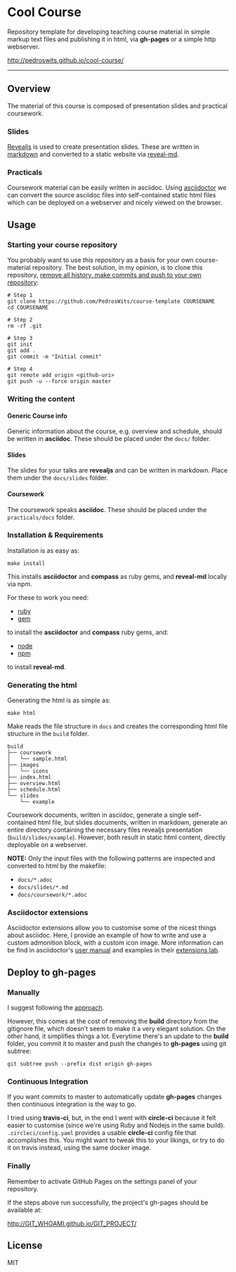 # Cool Course

Repository template for developing teaching course material in simple markup text files and publishing it in html, via **gh-pages** or a simple http webserver.

http://pedroswits.github.io/cool-course/

---

## Overview

The material of this course is composed of presentation slides and practical coursework.

### Slides

[Revealjs](https://github.com/hakimel/reveal.js/) is used to create presentation slides. These are written in [markdown](https://github.com/adam-p/markdown-here/wiki/Markdown-Cheatsheet) and converted to a static website via [reveal-md](https://github.com/webpro/reveal-md).

### Practicals

Coursework material can be easily written in asciidoc. Using [asciidoctor](https://asciidoctor.org/docs/user-manual/) we can convert the source asciidoc files into self-contained static html files which can be deployed on a webserver and nicely viewed on the browser.

## Usage

### Starting your course repository

You probably want to use this repository as a basis for your own course-material repository. The best solution, in my opinion, is to clone this repository, [remove all history, make commits and push to your own repository](https://stackoverflow.com/a/9683337):

```shell
# Step 1
git clone https://github.com/PedrosWits/course-template COURSENAME
cd COURSENAME

# Step 2
rm -rf .git

# Step 3
git init
git add .
git commit -m "Initial commit"

# Step 4
git remote add origin <github-uri>
git push -u --force origin master
```

### Writing the content

#### Generic Course info

Generic information about the course, e.g. overview and schedule, should be written in **asciidoc**. These should be placed under the `docs/` folder.

#### Slides

The slides for your talks are **revealjs** and can be written in markdown. Place them under the `docs/slides` folder.

#### Coursework

The coursework speaks **asciidoc**. These should be placed under the `practicals/docs` folder.

### Installation & Requirements

Installation is as easy as:

```
make install
```

This installs **asciidoctor** and **compass** as ruby gems, and **reveal-md** locally via npm.

For these to work you need:

- [ruby](https://www.ruby-lang.org/)
- [gem](https://rubygems.org/)

to install the **asciidoctor** and **compass** ruby gems, and:

- [node](https://nodejs.org/)
- [npm](//https://www.npmjs.com//)

to install **reveal-md**.

### Generating the html

Generating the html is as simple as:
```
make html
```

Make reads the file structure in `docs` and creates the corresponding html file structure in the `build` folder.

```
build
├── coursework
│   └── sample.html
├── images
│   └── icons
├── index.html
├── overview.html
├── schedule.html
└── slides
    └── example
```

Coursework documents, written in asciidoc, generate a single self-contained html file, but slides documents, written in markdown, generate an entire directory containing the necessary files revealjs presentation (`build/slides/example`). However, both result in static html content, directly deployable on a webserver.

**NOTE:** Only the input files with the following patterns are inspected and converted to html by the makefile:

- `docs/*.adoc`
- `docs/slides/*.md`
- `docs/coursework/*.adoc`

### Asciidoctor extensions

Asciidoctor extensions allow you to customise some of the nicest things about asciidoc. Here, I provide an example of how to write and use a custom admonition block, with a custom icon image. More information can be find in asciidoctor's [user manual](https://asciidoctor.org/docs/user-manual/#extensions) and examples in their [extensions lab](https://github.com/asciidoctor/asciidoctor-extensions-lab).


## Deploy to **gh-pages**

### Manually

I suggest following the [approach](https://gist.github.com/cobyism/4730490).

However, this comes at the cost of removing the **build** directory from the gitignore file, which doesn't seem to make it a very elegant solution. On the other hand, it simplifies things a lot. Everytime there's an update to the **build** folder, you commit it to master and push the changes to **gh-pages** using git subtree:

```
git subtree push --prefix dist origin gh-pages
```



### Continuous Integration

If you want commits to master to automatically update **gh-pages** changes then continuous integration is the way to go.

I tried using **travis-ci**, but, in the end I went with **circle-ci** because it felt easier to customise (since we're using Ruby and Nodejs in the same build). `.circleci/config.yaml` provides a usable **circle-ci** config file that accomplishes this. You might want to tweak this to your likings, or try to do it on travis instead, using the same docker image.

### Finally

Remember to activate GitHub Pages on the settings panel of your repository.

If the steps above run successfully, the project's gh-pages should be available at:

http://GIT_WHOAMI.github.io/GIT_PROJECT/

## License
MIT
